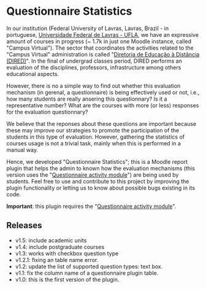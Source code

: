 # Questionnaire Statistics
In our institution (Federal University of Lavras, Lavras, Brazil - in portuguese, [Universidade Federal de Lavras - UFLA](http://www.ufla.br/portal/), we have an expressive amount of courses in progress (~ 1.7k in just one Moodle instance, called "Campus Virtual"). The sector that coordinates the activities related to the "Campus Virtual" administration is called "[Diretoria de Educação à Distância (DIRED)](http://www.dired.ufla.br/portal/)". In the final of undergrad classes period, DIRED performs an evaluation of the disciplines, professors, infrastructure among others educational aspects.

However, there is no a simple way to find out whether this evaluation mechanism (in gerenal, a questionnaire) is being effectively used or not, i.e., how many students are really ansering this questionnary? Is it a representative number? What are the courses with more (or less) responses for the evaluation questionnary?

We believe that the reponses about these questions are important because these may improve our strategies to promote the participation of the students in this type of evaluation. However, gathering the statistics of courses usage is not a trivial task, mainly when this is performed in a manual way.

Hence, we developed "Questionnaire Statistics"; this is a Moodle report plugin that helps the admin to known how the evaluation mechanisms (this version uses the "[Questionnaire activity module](https://moodle.org/plugins/mod_questionnaire)") are being used by students. Feel free to use and contribute to this project by improving the plugin functionality or letting us to know about possible bugs existing in its code. 

**Important**: this plugin requires the "[Questionnaire activity module](https://moodle.org/plugins/mod_questionnaire)".

## Releases

- v1.5: include academic units
- v1.4: include postgraduate courses
- v1.3: works with checkbox question type
- v1.2.1: fixing an table name error. 
- v1.2: update the list of supported question types: text box. 
- v1.1: fix the column name of a questionnaire plugin table. 
- v1.0: this is the first version of the plugin.







